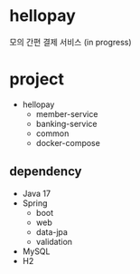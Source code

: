 # hellopay
모의 간편 결제 서비스 (in progress)

# project
- hellopay
  - member-service
  - banking-service
  - common
  - docker-compose

## dependency
- Java 17
- Spring
  - boot
  - web
  - data-jpa
  - validation
- MySQL
- H2
